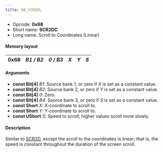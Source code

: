 ```yaml
---
title: 68_SCR2DL
---
```


- Opcode: **0x68**
- Short name: **SCR2DC**
- Long name: Scroll to Coordinates (Linear)

#### Memory layout

| 0x68 | *B1 / B2* | *0 / B3* | *X* | *Y* | *S* |
|------|-----------|----------|-----|-----|-----|

#### Arguments

- **const Bit\[4\]** *B1*: Source bank 1, or zero if *X* is set as a constant value.
- **const Bit\[4\]** *B2*: Source bank 2, or zero if *Y* is set as a constant value.
- **const Bit\[4\]** *0*: Zero.
- **const Bit\[4\]** *B4*: Source bank 3, or zero if *S* is set as a constant value.
- **const Short** *X*: X-coordinate to scroll to.
- **const Short** *Y*: Y-coordinate to scroll to.
- **const UShort** *S*: Speed to scroll; higher values scroll more slowly.

#### Description

Similar to [SCR2D](64_SCR2D), except the scroll to the coordinates is linear; that is, the speed is constant throughout the duration of the screen scroll.
